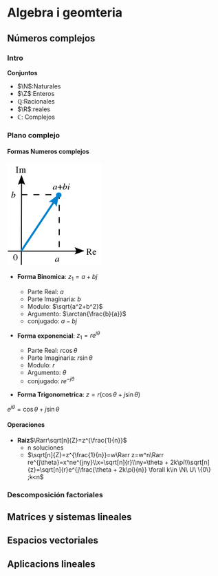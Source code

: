 # Algebra i geomteria

## Números complejos

### Intro

**Conjuntos**

- $\N$:Naturales
- $\Z$:Enteros
- $\mathbb{Q}$:Racionales
- $\R$:reales
- $\mathbb{C}$: Complejos

### Plano complejo

#### Formas Numeros complejos

![Plano complejo](Imagenes/AG/Complex_number_illustration.svg.png)

- **Forma Binomica**: $z_1=a+bj$
  - Parte Real: $a$
  - Parte Imaginaria: $b$
  - Modulo: $\sqrt{a^2+b^2}$
  - Argumento: $\arctan{\frac{b}{a}}$
  - conjugado: $a-bj$
- **Forma exponencial**: $z_1=re^{j \theta}$

  - Parte Real: $r\cos{\theta}$
  - Parte Imaginaria: $r\sin{\theta}$
  - Modulo: $r$
  - Argumento: $\theta$
  - conjugado: $re^{-j\theta}$

- **Forma Trigonometrica**:
  $z=r(\cos{\theta}+j\sin{\theta})$
  

$e^{j\theta} = \cos{\theta}+j\sin{\theta}$
#### Operaciones
- **Raiz**$\Rarr\sqrt[n]{Z}=z^{\frac{1}{n}}$
  - n soluciones
  - $\sqrt[n]{Z}=z^{\frac{1}{n}}=w\Rarr z=w^n\Rarr re^{j\theta}=x^ne^{jny}\\x=\sqrt[n]{r}\\ny=\theta + 2k\pi\\\sqrt[n]{z}=\sqrt[n]{r}e^{j\frac{\theta + 2k\pi}{n}} \forall k\in \N\ U\ \{0\} ;k<n$
### Descomposición factoriales

## Matrices y sistemas lineales

## Espacios vectoriales

## Aplicacions lineales
